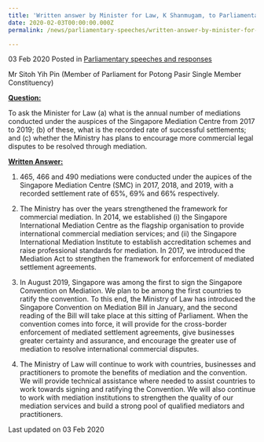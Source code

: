 ```yaml
---
title: 'Written answer by Minister for Law, K Shanmugam, to Parliamentary Question on Mediation'
date: 2020-02-03T00:00:00.000Z
permalink: /news/parliamentary-speeches/written-answer-by-minister-for-law-k-shanmugam-to-parliamentary-question-on-mediation/

---
```



03 Feb 2020 Posted in [Parliamentary speeches and responses](/news/parliamentary-speeches)

Mr Sitoh Yih Pin (Member of Parliament for Potong Pasir Single Member Constituency) 

<b><u>Question:</u></b>  

To ask the Minister for Law (a) what is the annual number of mediations conducted under the auspices of the Singapore Mediation Centre from 2017 to 2019; (b) of these, what is the recorded rate of successful settlements; and (c) whether the Ministry has plans to encourage more commercial legal disputes to be resolved through mediation.

<b><u>Written Answer:</u></b>  

1.	465, 466 and 490 mediations were conducted under the aupices of the Singapore Mediation Centre (SMC) in 2017, 2018, and 2019, with a recorded settlement rate of 65%, 69% and 66% respectively. 

2.	The Ministry has over the years strengthened the framework for commercial mediation. In 2014, we established (i) the Singapore International Mediation Centre as the flagship organisation to provide international commercial mediation services; and (ii) the Singapore International Mediation Institute to establish accreditation schemes and raise professional standards for mediation. In 2017, we introduced the Mediation Act to strengthen the framework for enforcement of mediated settlement agreements. 

3.	In August 2019, Singapore was among the first to sign the Singapore Convention on Mediation. We plan to be among the first countries to ratify the convention. To this end, the Ministry of Law has introduced the Singapore Convention on Mediation Bill in January, and the second reading of the Bill will take place at this sitting of Parliament. When the convention comes into force, it will provide for the cross-border enforcement of mediated settlement agreements, give businesses greater certainty and assurance, and encourage the greater use of mediation to resolve international commercial disputes. 

4.	The Ministry of Law will continue to work with countries, businesses and practitioners to promote the benefits of mediation and the convention. We will provide technical assistance where needed to assist countries to work towards signing and ratifying the Convention. We will also continue to work with mediation institutions to strengthen the quality of our mediation services and build a strong pool of qualified mediators and practitioners. 

<p class="right-side-updated">Last updated on 03 Feb 2020</p>
